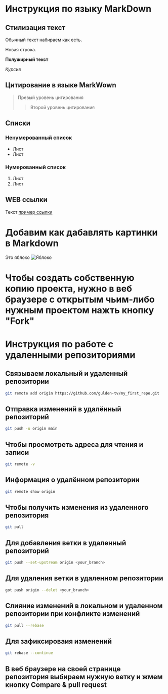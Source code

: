 # Инструкция по языку MarkDown

## Стилизация текст
Обычный текст набираем как есть.

Новая строка.

**Полужирный текст**

*Курсив*

## Цитирование в языке MarkWown
> Превый уровень цитирования
>> Второй уровень цитирования

## Списки
### Ненумерованный список
* Лист
* Лист

### Нумерованный список
1. Лист
2. Лист

## WEB ссылки
Текст [пример ссылки](http.example.com "Всплывающая подсказка")

# Добавим как дабавлять картинки в Markdown
Это яблоко
![Яблоко](geekbrains.png)

# Чтобы создать собственную копию проекта, нужно в веб браузере с открытым чьим-либо нужным проектом нажть кнопку **"Fork"**

# Инструкция по работе с удаленными репозиториями

## Связываем локальный и удаленный репозитории
```sh
git remote add origin https://github.com/gulden-tv/my_first_repo.git
```
## Отправка изменений в удалённый репозиторий
```sh
git push -u origin main
```
## Чтобы просмотреть адреса для чтения и записи
```sh
git remote -v
```
## Информация о удалённом репозитории
```sh
git remote show origin
```
## Чтобы получить изменения из удаленного репозитория
```sh
git pull
```
## Для добавления ветки в удаленный репозиторий
```sh
git push --set-upstream origin <your_branch>
```
## Для удаления ветки в удаленном репозитории
```sh
got push origin --delet <your_branch>
```
## Слияние изменений в локальном и удаленном репозитории при конфликте изменений
```sh
git pull --rebase
```
## Для зафиксироваия изменений
```sh
git rebase --continue
```
## В веб браузере на своей странице репозитория выбираем нужную ветку и жмем кнопку **Compare & pull request**
